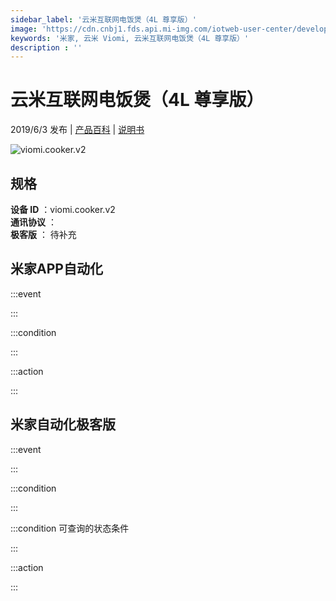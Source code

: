 ```yaml
---
sidebar_label: '云米互联网电饭煲（4L 尊享版）'
image: 'https://cdn.cnbj1.fds.api.mi-img.com/iotweb-user-center/developer_1678870988595PBFd3hME.png?GalaxyAccessKeyId=AKVGLQWBOVIRQ3XLEW&Expires=9223372036854775807&Signature=XdC01LjRlJVUwJ+EihFQnRwyphw='
keywords: '米家, 云米 Viomi, 云米互联网电饭煲（4L 尊享版）'
description : ''
---
```

# 云米互联网电饭煲（4L 尊享版）

2019/6/3 发布 | [产品百科](https://home.mi.com/webapp/content/baike/product/index.html?model=viomi.cooker.v2/) | [说明书](https://home.mi.com/views/introduction.html?model=viomi.cooker.v2&region=cn)

![viomi.cooker.v2](https://cdn.cnbj1.fds.api.mi-img.com/iotweb-user-center/developer_1678870988595PBFd3hME.png?GalaxyAccessKeyId=AKVGLQWBOVIRQ3XLEW&Expires=9223372036854775807&Signature=XdC01LjRlJVUwJ+EihFQnRwyphw=)

## 规格  
> 
**设备 ID** ：viomi.cooker.v2  
**通讯协议** ：  
**极客版**  ： 待补充 


## 米家APP自动化  

:::event  

:::

:::condition  

:::

:::action   

:::

## 米家自动化极客版  

:::event  

:::

:::condition  

:::

:::condition 可查询的状态条件  

:::

:::action  

:::

        
